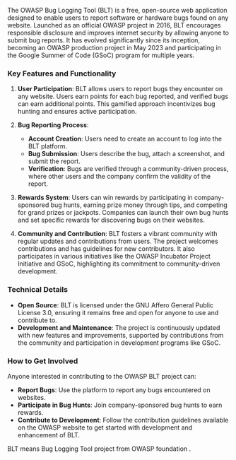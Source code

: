 The OWASP Bug Logging Tool (BLT) is a free, open-source web application designed to enable users to report software or hardware bugs found on any website. Launched as an official OWASP project in 2016, BLT encourages responsible disclosure and improves internet security by allowing anyone to submit bug reports. It has evolved significantly since its inception, becoming an OWASP production project in May 2023 and participating in the Google Summer of Code (GSoC) program for multiple years.

### Key Features and Functionality

1. **User Participation**: BLT allows users to report bugs they encounter on any website. Users earn points for each bug reported, and verified bugs can earn additional points. This gamified approach incentivizes bug hunting and ensures active participation.

2. **Bug Reporting Process**:
   - **Account Creation**: Users need to create an account to log into the BLT platform.
   - **Bug Submission**: Users describe the bug, attach a screenshot, and submit the report.
   - **Verification**: Bugs are verified through a community-driven process, where other users and the company confirm the validity of the report.

3. **Rewards System**: Users can win rewards by participating in company-sponsored bug hunts, earning prize money through tips, and competing for grand prizes or jackpots. Companies can launch their own bug hunts and set specific rewards for discovering bugs on their websites.

4. **Community and Contribution**: BLT fosters a vibrant community with regular updates and contributions from users. The project welcomes contributions and has guidelines for new contributors. It also participates in various initiatives like the OWASP Incubator Project Initiative and GSoC, highlighting its commitment to community-driven development.

### Technical Details

- **Open Source**: BLT is licensed under the GNU Affero General Public License 3.0, ensuring it remains free and open for anyone to use and contribute to.
- **Development and Maintenance**: The project is continuously updated with new features and improvements, supported by contributions from the community and participation in development programs like GSoC.

### How to Get Involved

Anyone interested in contributing to the OWASP BLT project can:
- **Report Bugs**: Use the platform to report any bugs encountered on websites.
- **Participate in Bug Hunts**: Join company-sponsored bug hunts to earn rewards.
- **Contribute to Development**: Follow the contribution guidelines available on the OWASP website to get started with development and enhancement of BLT.

BLT means Bug Logging Tool project from OWASP foundation .